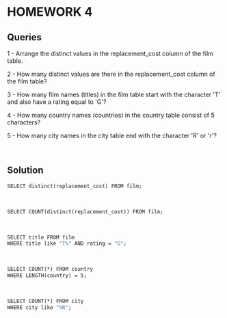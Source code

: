 # HOMEWORK 4

## Queries

1 - Arrange the distinct values in the replacement_cost column of the film table.

2 - How many distinct values are there in the replacement_cost column of the film table?

3 - How many film names (titles) in the film table start with the character 'T' and also have a rating equal to 'G'?

4 - How many country names (countries) in the country table consist of 5 characters?

5 - How many city names in the city table end with the character 'R' or 'r'?

</br>

## Solution

```1 -
SELECT distinct(replacement_cost) FROM film;
```

</br>

```2 -
SELECT COUNT(distinct(replacement_cost)) FROM film;
```

</br>

```3 -
SELECT title FROM film
WHERE title like "T%" AND rating = "G";
```

</br>

```4 -
SELECT COUNT(*) FROM country
WHERE LENGTH(country) = 5;
```

</br>

```5 -
SELECT COUNT(*) FROM city
WHERE city like "%R";
```

